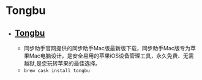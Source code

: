 # Tongbu
- [Tongbu](https://www.tongbu.com/mac)
  - 
  - 同步助手官网提供的同步助手Mac版最新版下载，同步助手Mac版专为苹果Mac电脑设计，是安全易用的苹果iOS设备管理工具，永久免费、无需越狱,是您玩转苹果的最佳选择。
  - `brew cask install tongbu`
